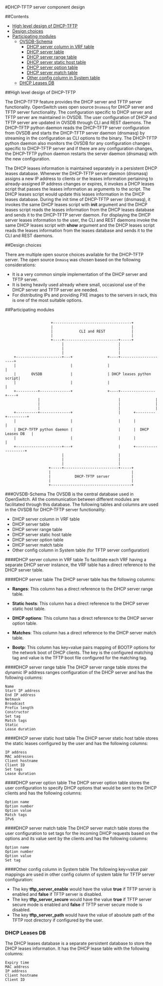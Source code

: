 #DHCP-TFTP server component design

##Contents
   - [High level design of DHCP-TFTP](#high-level-design-of-dhcp-tftp)
   - [Design choices](#design-choices)
   - [Participating modules](#participating-modules)
       - [OVSDB-Schema](#ovsdb-schema)
           - [DHCP server column in VRF table](#dhcp-server-column-in-vrf-table)
           - [DHCP server table](#dhcp-server-table)
           - [DHCP server range table](#dhcp-server-range-table)
           - [DHCP server static host table](#dhcp-server-static-host-table)
           - [DHCP server option table](#dhcp-server-option-table)
           - [DHCP server match table](#dhcp-server-match-table)
           - [Other config column in System table](#other-config-column-in-system-table)
       - [DHCP Leases DB](#dhcp-leases-db)

##High level design of DHCP-TFTP

The DHCP-TFTP feature provides the DHCP server and TFTP server functionality. OpenSwitch uses open source `Dnsmasq` for DHCP server and TFTP server functionality. The configuration specific to DHCP server and TFTP server are maintained in OVSDB. The user configuration of DHCP and TFTP server are updated in OVSDB through CLI and REST daemons. The DHCP-TFTP python daemon reads the DHCP-TFTP server configuration from OVSDB and starts the DHCP-TFTP server daemon (dnsmasq) by streaming in the configuration as CLI options to the binary. The DHCP-TFTP python daemon also monitors the OVSDB for any configuration changes specific to DHCP-TFTP server and if there are any configuration changes, the DHCP-TFTP python daemon restarts the server daemon (dnsmasq) with the new configuration.

The DHCP leases information is maintained separately in a persistent DHCP leases database. Whenever the DHCP-TFTP server daemon (dnsmasq) assigns a new IP address to clients or the leases information pertaining to already-assigned IP address changes or expires, it invokes a DHCP leases script that passes the leases information as arguments to the script. The DHCP leases script would update this leases information in the DHCP leases database. During the init time of DHCP-TFTP server (dnsmasq), it invokes the same DHCP leases script with **init** argument and the DHCP leases script reads the leases information from the DHCP leases database and sends it to the DHCP-TFTP server daemon. For displaying the DHCP server leases information to the user, the CLI and REST daemons invoke the same DHCP leases script with **show** argument and the DHCP leases script reads the leases information from the leases database and sends it to the CLI and REST daemons.

##Design choices

There are multiple open source choices available for the DHCP-TFTP server. The open source `Dnmasq` was chosen based on the following considerations:

* It is a very common simple implementation of the DHCP server and TFTP server.
* It is being heavily used already where small, occasional use of the DHCP server and TFTP server are needed.
* For distributing IPs and providing PXE images to the servers in rack, this is one of the most suitable options.

##Participating modules

```

                     +------------------------------------+
                     |                                    |
                     |            CLI and REST            |
                     |                                    |
                     +----+-------------------------+-----+
                          |                         |
                          |                         |
                          |                         |
    +---------------------+---+                +----+---------------------+
    |                         |                |                          |
    |       OVSDB             |                | DHCP leases python script|
    |                         |                |                          |
    +----------+--------------+                +----+----------------+----+
               |                                    |                |
               |                                    |                |
               |                                    |                |
    +----------+--------------+                     |      +---------+---------+
    |                         |                     |      |                   |
    | DHCP-TFTP python daemon |                     |      |  DHCP Leases DB   |
    |                         |                     |      |                   |
    +---------------------+---+                     |      +-------------------+
                          |                         |
                          |                         |
                          |                         |
                    +-----+-------------------------+-----+
                    |                                     |
                    |           DHCP-TFTP server          |
                    |                                     |
                    +-------------------------------------+

```

###OVSDB-Schema
The OVSDB is the central database used in OpenSwitch. All the communication between different modules are facilitated through this database. The following tables and columns are used in the OVSDB for DHCP-TFTP server functionality:

* DHCP server column in VRF table
* DHCP server table
* DHCP server range table
* DHCP server static host table
* DHCP server option table
* DHCP server match table
* Other config column in System table (for TFTP server configuration)

####DHCP server column in VRF table
To facilitate each VRF having a separate DHCP server instance, the VRF table has a direct reference to the DHCP server table.

####DHCP server table
The DHCP server table has the following columns:

- **Ranges**: This column has a direct reference to the DHCP server range table.

- **Static hosts**: This column has a direct reference to the DHCP server static host table.

- **DHCP options**: This column has a direct reference to the DHCP server option table.

- **Matches**: This column has a direct reference to the DHCP server match table.

- **Bootp**: This column has key=value pairs mapping of BOOTP options for the network boot of DHCP clients. The key is the configured matching tag and value is the TFTP boot file configured for the matching tag.

####DHCP server range table
The DHCP server range table stores the dynamic IP address ranges configuration of the DHCP server and has the following columns:

```
Name
Start IP address
End IP address
Netmask
Broadcast
Prefix length
Constructor
Set tag
Match tags
Static
Lease duration
```

####DHCP server static host table
The DHCP server static host table stores the static leases configured by the user and has the following columns:

```
IP address
MAC addresses
Client hostname
Client ID
Set tags
Lease duration
```

####DHCP server option table
The DHCP server option table stores the user configuration to specify DHCP options that would be sent to the DHCP clients and has the following columns:

```
Option name
Option number
Option value
Match tags
IPv6
```

####DHCP server match table
The DHCP server match table stores the user configuration to set tags for the incoming DHCP requests based on the options and its value sent by the clients and has the following columns:

```
Option name
Option number
Option value
Set tag
```

####Other config column in System table
The following key=value pair mappings are used in other config column of system table for TFTP server configuration:

* The key **tftp_server_enable** would have the value **true** if TFTP server is enabled and **false** if TFTP server is disabled.
* The key **tftp_server_secure** would have the value **true** if TFTP server secure mode is enabled and **false** if TFTP server secure mode is disabled.
* The key **tftp_server_path** would have the value of absolute path of the TFTP root directory if configured by the user.

### DHCP Leases DB
The DHCP leases database is a separate persistent database to store the DHCP leases information. It has the DHCP lease table with the following columns:

```
Expiry time
MAC address
IP address
Client hostname
Client ID
```
